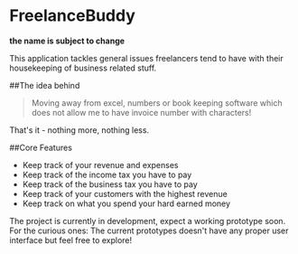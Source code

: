 # FreelanceBuddy
__the name is subject to change__

This application tackles general issues freelancers tend to have with their housekeeping of business related stuff.

##The idea behind

>Moving away from excel, numbers or book keeping software which does not allow me to have invoice number with characters!

That's it - nothing more, nothing less.

##Core Features
 - Keep track of your revenue and expenses
 - Keep track of the income tax you have to pay
 - Keep track of the business tax you have to pay
 - Keep track of your customers with the highest revenue
 - Keep track on what you spend your hard earned money

The project is currently in development, expect a working prototype soon.
For the curious ones: The current prototypes doesn't have any proper user interface but feel free to explore!

